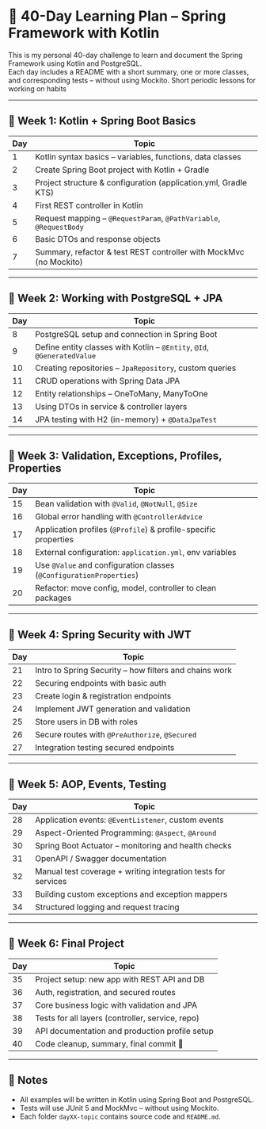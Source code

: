 # 📅 40-Day Learning Plan – Spring Framework with Kotlin

This is my personal 40-day challenge to learn and document the Spring Framework using Kotlin and PostgreSQL.  
Each day includes a README with a short summary, one or more classes, and corresponding tests – without using Mockito.
Short periodic lessons for working on habits

---

## 🧭 Week 1: Kotlin + Spring Boot Basics

| Day | Topic |
|-----|-------|
| 1 | Kotlin syntax basics – variables, functions, data classes |
| 2 | Create Spring Boot project with Kotlin + Gradle |
| 3 | Project structure & configuration (application.yml, Gradle KTS) |
| 4 | First REST controller in Kotlin |
| 5 | Request mapping – `@RequestParam`, `@PathVariable`, `@RequestBody` |
| 6 | Basic DTOs and response objects |
| 7 | Summary, refactor & test REST controller with MockMvc (no Mockito) |

---

## 🧭 Week 2: Working with PostgreSQL + JPA

| Day | Topic |
|-----|-------|
| 8 | PostgreSQL setup and connection in Spring Boot |
| 9 | Define entity classes with Kotlin – `@Entity`, `@Id`, `@GeneratedValue` |
|10 | Creating repositories – `JpaRepository`, custom queries |
|11 | CRUD operations with Spring Data JPA |
|12 | Entity relationships – OneToMany, ManyToOne |
|13 | Using DTOs in service & controller layers |
|14 | JPA testing with H2 (in-memory) + `@DataJpaTest` |

---

## 🧭 Week 3: Validation, Exceptions, Profiles, Properties

| Day | Topic |
|-----|-------|
|15 | Bean validation with `@Valid`, `@NotNull`, `@Size` |
|16 | Global error handling with `@ControllerAdvice` |
|17 | Application profiles (`@Profile`) & profile-specific properties |
|18 | External configuration: `application.yml`, env variables |
|19 | Use `@Value` and configuration classes (`@ConfigurationProperties`) |
|20 | Refactor: move config, model, controller to clean packages |

---

## 🧭 Week 4: Spring Security with JWT

| Day | Topic |
|-----|-------|
|21 | Intro to Spring Security – how filters and chains work |
|22 | Securing endpoints with basic auth |
|23 | Create login & registration endpoints |
|24 | Implement JWT generation and validation |
|25 | Store users in DB with roles |
|26 | Secure routes with `@PreAuthorize`, `@Secured` |
|27 | Integration testing secured endpoints |

---

## 🧭 Week 5: AOP, Events, Testing

| Day | Topic |
|-----|-------|
|28 | Application events: `@EventListener`, custom events |
|29 | Aspect-Oriented Programming: `@Aspect`, `@Around` |
|30 | Spring Boot Actuator – monitoring and health checks |
|31 | OpenAPI / Swagger documentation |
|32 | Manual test coverage + writing integration tests for services |
|33 | Building custom exceptions and exception mappers |
|34 | Structured logging and request tracing |

---

## 🧭 Week 6: Final Project

| Day | Topic |
|-----|-------|
|35 | Project setup: new app with REST API and DB |
|36 | Auth, registration, and secured routes |
|37 | Core business logic with validation and JPA |
|38 | Tests for all layers (controller, service, repo) |
|39 | API documentation and production profile setup |
|40 | Code cleanup, summary, final commit 🎉 |

---

## 🔁 Notes

- All examples will be written in Kotlin using Spring Boot and PostgreSQL.
- Tests will use JUnit 5 and MockMvc – without using Mockito.
- Each folder `dayXX-topic` contains source code and `README.md`.
